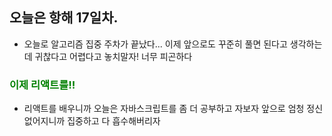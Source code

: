## 오늘은 항해 17일차.
 - 오늘로 알고리즘 집중 주차가 끝났다... 이제 앞으로도 꾸준히 풀면 된다고 생각하는데 귀찮다고 어렵다고 놓치말자! 너무 피곤하다

### <span style="color: green">이제 리액트를!!<span>
 - 리액트를 배우니까 오늘은 자바스크립트를 좀 더 공부하고 자보자 앞으로 엄청 정신 없어지니까 집중하고 다 흡수해버리자
